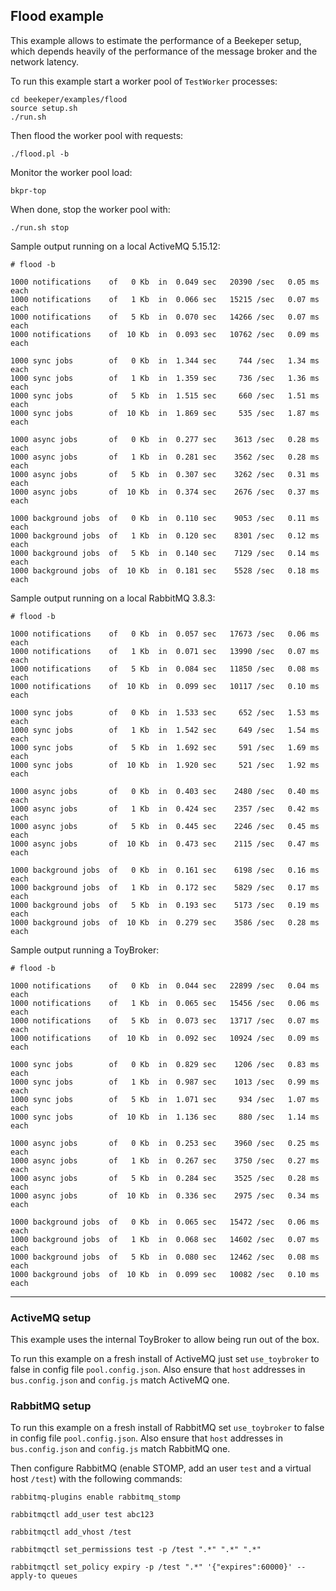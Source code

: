 ## Flood example

This example allows to estimate the performance of a Beekeper setup, which depends 
heavily of the performance of the message broker and the network latency. 


To run this example start a worker pool of `TestWorker` processes:
```
cd beekeper/examples/flood
source setup.sh
./run.sh
```
Then flood the worker pool with requests:
```
./flood.pl -b
```
Monitor the worker pool load:
```
bkpr-top
```
When done, stop the worker pool with:
```
./run.sh stop
```

Sample output running on a local ActiveMQ 5.15.12:

```
# flood -b

1000 notifications    of   0 Kb  in  0.049 sec   20390 /sec   0.05 ms each
1000 notifications    of   1 Kb  in  0.066 sec   15215 /sec   0.07 ms each
1000 notifications    of   5 Kb  in  0.070 sec   14266 /sec   0.07 ms each
1000 notifications    of  10 Kb  in  0.093 sec   10762 /sec   0.09 ms each

1000 sync jobs        of   0 Kb  in  1.344 sec     744 /sec   1.34 ms each
1000 sync jobs        of   1 Kb  in  1.359 sec     736 /sec   1.36 ms each
1000 sync jobs        of   5 Kb  in  1.515 sec     660 /sec   1.51 ms each
1000 sync jobs        of  10 Kb  in  1.869 sec     535 /sec   1.87 ms each

1000 async jobs       of   0 Kb  in  0.277 sec    3613 /sec   0.28 ms each
1000 async jobs       of   1 Kb  in  0.281 sec    3562 /sec   0.28 ms each
1000 async jobs       of   5 Kb  in  0.307 sec    3262 /sec   0.31 ms each
1000 async jobs       of  10 Kb  in  0.374 sec    2676 /sec   0.37 ms each

1000 background jobs  of   0 Kb  in  0.110 sec    9053 /sec   0.11 ms each
1000 background jobs  of   1 Kb  in  0.120 sec    8301 /sec   0.12 ms each
1000 background jobs  of   5 Kb  in  0.140 sec    7129 /sec   0.14 ms each
1000 background jobs  of  10 Kb  in  0.181 sec    5528 /sec   0.18 ms each
```
Sample output running on a local RabbitMQ 3.8.3:

```
# flood -b

1000 notifications    of   0 Kb  in  0.057 sec   17673 /sec   0.06 ms each
1000 notifications    of   1 Kb  in  0.071 sec   13990 /sec   0.07 ms each
1000 notifications    of   5 Kb  in  0.084 sec   11850 /sec   0.08 ms each
1000 notifications    of  10 Kb  in  0.099 sec   10117 /sec   0.10 ms each

1000 sync jobs        of   0 Kb  in  1.533 sec     652 /sec   1.53 ms each
1000 sync jobs        of   1 Kb  in  1.542 sec     649 /sec   1.54 ms each
1000 sync jobs        of   5 Kb  in  1.692 sec     591 /sec   1.69 ms each
1000 sync jobs        of  10 Kb  in  1.920 sec     521 /sec   1.92 ms each

1000 async jobs       of   0 Kb  in  0.403 sec    2480 /sec   0.40 ms each
1000 async jobs       of   1 Kb  in  0.424 sec    2357 /sec   0.42 ms each
1000 async jobs       of   5 Kb  in  0.445 sec    2246 /sec   0.45 ms each
1000 async jobs       of  10 Kb  in  0.473 sec    2115 /sec   0.47 ms each

1000 background jobs  of   0 Kb  in  0.161 sec    6198 /sec   0.16 ms each
1000 background jobs  of   1 Kb  in  0.172 sec    5829 /sec   0.17 ms each
1000 background jobs  of   5 Kb  in  0.193 sec    5173 /sec   0.19 ms each
1000 background jobs  of  10 Kb  in  0.279 sec    3586 /sec   0.28 ms each
```
Sample output running a ToyBroker:

```
# flood -b

1000 notifications    of   0 Kb  in  0.044 sec   22899 /sec   0.04 ms each
1000 notifications    of   1 Kb  in  0.065 sec   15456 /sec   0.06 ms each
1000 notifications    of   5 Kb  in  0.073 sec   13717 /sec   0.07 ms each
1000 notifications    of  10 Kb  in  0.092 sec   10924 /sec   0.09 ms each

1000 sync jobs        of   0 Kb  in  0.829 sec    1206 /sec   0.83 ms each
1000 sync jobs        of   1 Kb  in  0.987 sec    1013 /sec   0.99 ms each
1000 sync jobs        of   5 Kb  in  1.071 sec     934 /sec   1.07 ms each
1000 sync jobs        of  10 Kb  in  1.136 sec     880 /sec   1.14 ms each

1000 async jobs       of   0 Kb  in  0.253 sec    3960 /sec   0.25 ms each
1000 async jobs       of   1 Kb  in  0.267 sec    3750 /sec   0.27 ms each
1000 async jobs       of   5 Kb  in  0.284 sec    3525 /sec   0.28 ms each
1000 async jobs       of  10 Kb  in  0.336 sec    2975 /sec   0.34 ms each

1000 background jobs  of   0 Kb  in  0.065 sec   15472 /sec   0.06 ms each
1000 background jobs  of   1 Kb  in  0.068 sec   14602 /sec   0.07 ms each
1000 background jobs  of   5 Kb  in  0.080 sec   12462 /sec   0.08 ms each
1000 background jobs  of  10 Kb  in  0.099 sec   10082 /sec   0.10 ms each
```
---

### ActiveMQ setup

This example uses the internal ToyBroker to allow being run out of the box.

To run this example on a fresh install of ActiveMQ just set `use_toybroker` to false in config file `pool.config.json`. Also ensure that `host` addresses in `bus.config.json` and `config.js` match ActiveMQ one.


### RabbitMQ setup

To run this example on a fresh install of RabbitMQ set `use_toybroker` to false in config file
`pool.config.json`. Also ensure that `host` addresses in `bus.config.json` and `config.js` match RabbitMQ one.

Then configure RabbitMQ (enable STOMP, add an user `test` and a virtual host `/test`) with the following commands:

```
rabbitmq-plugins enable rabbitmq_stomp

rabbitmqctl add_user test abc123

rabbitmqctl add_vhost /test

rabbitmqctl set_permissions test -p /test ".*" ".*" ".*"

rabbitmqctl set_policy expiry -p /test ".*" '{"expires":60000}' --apply-to queues
```
